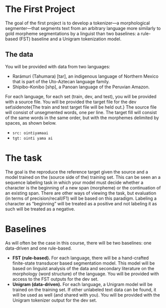 ---
---

# The First Project

The goal of the first project is to develop a tokenizer—a morphological segmenter—that segments text from an arbitrary language more similarly to gold morpheme segmentations by a linguist than two baselines: a rule-based (FST) baseline and a Unigram tokenization model. 

## The data

You will be provided with data from two languages:

- Rarámuri (Tahumara) [tar], an indigenous language of Northern Mexico that is part of the Uto-Aztecan language family.
- Shipibo-Konibo [shp], a Panoan language of the Peruvian Amazon.

For each language, for each set (train, dev, and test), you will be provided with a source file. You will be provided the target file for the dev set\sidenote{The train and test target file will be held out.} The source file will consist of unsegmented words, one per line. The target fill will consist of the same words in the same order, but with the morphemes delimited by spaces, as shown below.
- `src: ointiyamaai`
- `tgt: ointi yama ai`

# The task

The goal is the reproduce the reference target given the source and a model trained on the (source side of the) training set. This can be seen an a sequence labeling task in which your model must decide whether a character is the beginning of a new span (morpheme) or the continuation of an existing span. There are other ways of viewing the task, but evaluation (in terms of precision/recall/F1) will be based on this paradigm. Labeling a character as “beginning” will be treated as a positive and not labeling it as such will be treated as a negative.

# Baselines

As will often be the case in this course, there will be two baselines: one data-driven and one rule-based.

- **FST (rule-based).** For each language, there will be a hand-crafted finite-state transducer based segmentation model. This model will be based on linguist analysis of the data and secondary literature on the morphology (word structure) of the language. You will be provided with access to the FST outputs for the dev set.
- **Unigram (data-driven).** For each language, a Unigram model will be trained on the training set. If other unlabeled text data can be found, it will be used as well (and shared with you). You will be provided with the Unigram tokenizer output for the dev set.
